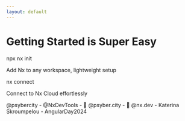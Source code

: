 ```yaml
---
layout: default
---
```


# Getting Started is Super Easy

<div class="mt-12">
  <div class="grid grid-cols-2 gap-8">
    <div v-click class="command-card">
      <div class="font-mono text-lg p-4 bg-gray-100 dark:bg-gray-800 rounded">
        npx nx init
      </div>
      <p class="mt-4 text-sm">Add Nx to any workspace, lightweight setup</p>
    </div>
    <div v-click class="command-card">
      <div class="font-mono text-lg p-4 bg-gray-100 dark:bg-gray-800 rounded">
        nx connect
      </div>
      <p class="mt-4 text-sm">Connect to Nx Cloud effortlessly</p>
    </div>
  </div>

</div>

<div class="absolute bottom-4 left-0 right-0 text-gray-400 text-sm text-center">
  @psybercity - @NxDevTools - 🦋 @psyber.city - 🦋 @nx.dev - Katerina Skroumpelou - AngularDay2024
</div>

<style>
.command-card {
  @apply p-6 rounded-lg border border-gray-200 dark:border-gray-700 text-center transition-all duration-200;
}
.command-card:hover {
  @apply shadow-lg transform -translate-y-1;
}
</style>
